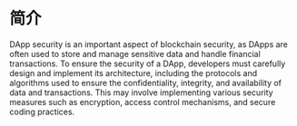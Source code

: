 # 简介

DApp security is an important aspect of blockchain security, as DApps are often used to store and manage sensitive data and handle financial transactions. To ensure the security of a DApp, developers must carefully design and implement its architecture, including the protocols and algorithms used to ensure the confidentiality, integrity, and availability of data and transactions. This may involve implementing various security measures such as encryption, access control mechanisms, and secure coding practices.